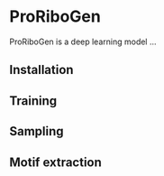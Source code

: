 # ProRiboGen
ProRiboGen is a deep learning model ...

## Installation

## Training

## Sampling

## Motif extraction

